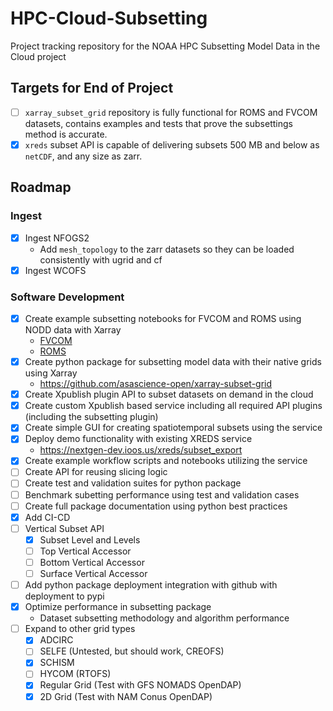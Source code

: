 # HPC-Cloud-Subsetting
Project tracking repository for the NOAA HPC Subsetting Model Data in the Cloud project

## Targets for End of Project
- [ ] `xarray_subset_grid` repository is fully functional for ROMS and FVCOM datasets, contains examples and tests that prove the subsettings method is accurate.
- [X] `xreds` subset API is capable of delivering subsets 500 MB and below as `netCDF`, and any size as zarr. 

## Roadmap
### Ingest
- [x] Ingest NFOGS2
   * Add `mesh_topology` to the zarr datasets so they can be loaded consistently with ugrid and cf
- [x] Ingest WCOFS

### Software Development
- [x] Create example subsetting notebooks for FVCOM and ROMS using NODD data with Xarray
    * [FVCOM](https://github.com/mpiannucci/ocean-notebooks/blob/main/ngofs2_best_subset.ipynb)
    * [ROMS](https://github.com/mpiannucci/ocean-notebooks/blob/main/wcofs_best_subset.ipynb)
- [x] Create python package for subsetting model data with their native grids using Xarray
    * https://github.com/asascience-open/xarray-subset-grid
- [x] Create Xpublish plugin API to subset datasets on demand in the cloud
- [x] Create custom Xpublish based service including all required API plugins (including the subsetting plugin)
- [x] Create simple GUI for creating spatiotemporal subsets using the service
- [x] Deploy demo functionality with existing XREDS service
    * https://nextgen-dev.ioos.us/xreds/subset_export
- [x] Create example workflow scripts and notebooks utilizing the service
- [ ] Create API for reusing slicing logic
- [ ] Create test and validation suites for python package
- [ ] Benchmark subetting performance using test and validation cases
- [ ] Create full package documentation using python best practices
- [x] Add CI-CD
- [ ] Vertical Subset API
    - [x] Subset Level and Levels
    - [ ] Top Vertical Accessor
    - [ ] Bottom Vertical Accessor
    - [ ] Surface Vertical Accessor
- [ ] Add python package deployment integration with github with deployment to pypi
- [x] Optimize performance in subsetting package
    * Dataset subsetting methodology and algorithm performance
- [ ] Expand to other grid types
    - [x] ADCIRC
    - [ ] SELFE (Untested, but should work, CREOFS)
    - [X] SCHISM
    - [ ] HYCOM (RTOFS)
    - [X] Regular Grid (Test with GFS NOMADS OpenDAP)
    - [X] 2D Grid (Test with NAM Conus OpenDAP)
